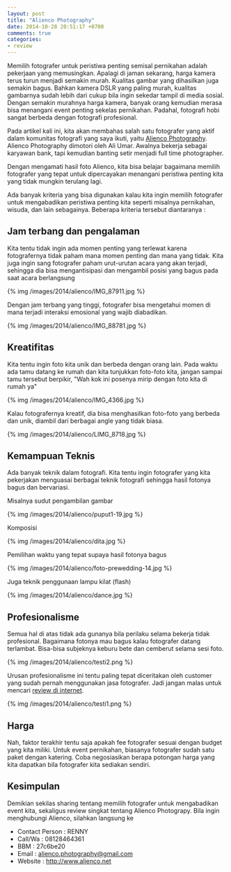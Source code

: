 ```yaml
---
layout: post
title: "Alienco Photography"
date: 2014-10-28 20:51:17 +0700
comments: true
categories: 
- review
---
```


Memilih fotografer untuk peristiwa penting semisal pernikahan adalah pekerjaan yang memusingkan. Apalagi di jaman sekarang, harga kamera terus turun menjadi semakin murah. Kualitas gambar yang dihasilkan juga semakin bagus. Bahkan kamera DSLR yang paling murah, kualitas gambarnya sudah lebih dari cukup bila ingin sekedar tampil di media sosial. Dengan semakin murahnya harga kamera, banyak orang kemudian merasa bisa menangani event penting sekelas pernikahan. Padahal, fotografi hobi sangat berbeda dengan fotografi profesional.

Pada artikel kali ini, kita akan membahas salah satu fotografer yang aktif dalam komunitas fotografi yang saya ikuti, yaitu [Alienco Photography](http://alienco.net/). Alienco Photography dimotori oleh Ali Umar. Awalnya bekerja sebagai karyawan bank, tapi kemudian banting setir menjadi full time photographer.

Dengan mengamati hasil foto Alienco, kita bisa belajar bagaimana memilih fotografer yang tepat untuk dipercayakan menangani peristiwa penting kita yang tidak mungkin terulang lagi.

Ada banyak kriteria yang bisa digunakan kalau kita ingin memilih fotografer untuk mengabadikan peristiwa penting kita seperti misalnya pernikahan, wisuda, dan lain sebagainya. Beberapa kriteria tersebut diantaranya :

<!--more-->

## Jam terbang dan pengalaman ##

Kita tentu tidak ingin ada momen penting yang terlewat karena fotografernya tidak paham mana momen penting dan mana yang tidak. Kita juga ingin sang fotografer paham urut-urutan acara yang akan terjadi, sehingga dia bisa mengantisipasi dan mengambil posisi yang bagus pada saat acara berlangsung

{% img /images/2014/alienco/IMG_87911.jpg %}

Dengan jam terbang yang tinggi, fotografer bisa mengetahui momen di mana terjadi interaksi emosional yang wajib diabadikan.

{% img /images/2014/alienco/IMG_88781.jpg %}

## Kreatifitas ##

Kita tentu ingin foto kita unik dan berbeda dengan orang lain. Pada waktu ada tamu datang ke rumah dan kita tunjukkan foto-foto kita, jangan sampai tamu tersebut berpikir, "Wah kok ini posenya mirip dengan foto kita di rumah ya"

{% img /images/2014/alienco/IMG_4366.jpg  %}

Kalau fotografernya kreatif, dia bisa menghasilkan foto-foto yang berbeda dan unik, diambil dari berbagai angle yang tidak biasa.

{% img /images/2014/alienco/LIMG_8718.jpg %}

## Kemampuan Teknis ##

Ada banyak teknik dalam fotografi. Kita tentu ingin fotografer yang kita pekerjakan menguasai berbagai teknik fotografi sehingga hasil fotonya bagus dan bervariasi.

Misalnya sudut pengambilan gambar

{% img /images/2014/alienco/puput1-19.jpg %}

Komposisi

{% img /images/2014/alienco/dita.jpg %}

Pemilihan waktu yang tepat supaya hasil fotonya bagus

{% img /images/2014/alienco/foto-prewedding-14.jpg %}

Juga teknik penggunaan lampu kilat (flash)

{% img /images/2014/alienco/dance.jpg %}

## Profesionalisme ##

Semua hal di atas tidak ada gunanya bila perilaku selama bekerja tidak profesional. Bagaimana fotonya mau bagus kalau fotografer datang terlambat. Bisa-bisa subjeknya keburu bete dan cemberut selama sesi foto.

{% img /images/2014/alienco/testi2.png %}

Urusan profesionalisme ini tentu paling tepat diceritakan oleh customer yang sudah pernah menggunakan jasa fotografer. Jadi jangan malas untuk mencari [review di internet](http://discussion.weddingku.com/discussionclass.asp?zona=JKT&discussionID=1250818&discussionTypeID=7).

{% img /images/2014/alienco/testi1.png %}

## Harga ##

Nah, faktor terakhir tentu saja apakah fee fotografer sesuai dengan budget yang kita miliki. Untuk event pernikahan, biasanya fotografer sudah satu paket dengan katering. Coba negosiasikan berapa potongan harga yang kita dapatkan bila fotografer kita sediakan sendiri.

## Kesimpulan ##

Demikian sekilas sharing tentang memilih fotografer untuk mengabadikan event kita, sekaligus review singkat tentang Alienco Photograpy. Bila ingin menghubungi Alienco, silahkan langsung ke

* Contact Person : RENNY
* Call/Wa : 08128464361
* BBM : 27c6be20
* Email : alienco.photography@gmail.com
* Website : http://www.alienco.net

